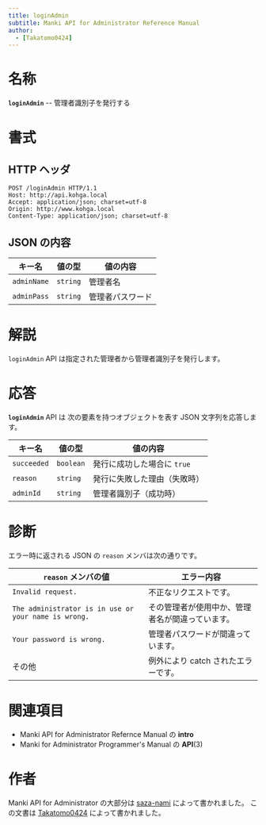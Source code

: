 ```yaml
---
title: loginAdmin
subtitle: Manki API for Administrator Reference Manual
author:
  - [Takatomo0424]
---
```


# 名称

**`loginAdmin`** -- 管理者識別子を発行する

# 書式

## HTTP ヘッダ

```http
POST /loginAdmin HTTP/1.1
Host: http://api.kohga.local
Accept: application/json; charset=utf-8
Origin: http://www.kohga.local
Content-Type: application/json; charset=utf-8
```

## JSON の内容

| キー名      | 値の型   | 値の内容         |
| ----------- | -------- | ---------------- |
| `adminName` | `string` | 管理者名         |
| `adminPass` | `string` | 管理者パスワード |

# 解説

`loginAdmin` API は指定された管理者から管理者識別子を発行します。

# 応答

**`loginAdmin`** API は
次の要素を持つオブジェクトを表す JSON 文字列を応答します。

| キー名      | 値の型    | 値の内容                     |
| ----------- | --------- | ---------------------------- |
| `succeeded` | `boolean` | 発行に成功した場合に `true`  |
| `reason`    | `string`  | 発行に失敗した理由（失敗時） |
| `adminId`   | `string`  | 管理者識別子（成功時）       |

# 診断

エラー時に返される JSON の `reason` メンバは次の通りです。

| `reason` メンバの値                                  | エラー内容                                       |
| ---------------------------------------------------- | ------------------------------------------------ |
| `Invalid request.`                                   | 不正なリクエストです。                           |
| `The administrator is in use or your name is wrong.` | その管理者が使用中か、管理者名が間違っています。 |
| `Your password is wrong.`                            | 管理者パスワードが間違っています。               |
| その他                                               | 例外により catch されたエラーです。              |

# 関連項目

- Manki API for Administrator Refernce Manual の **intro**
- Manki for Administrator Programmer's Manual の **API**(3)

# 作者

Manki API for Administrator の大部分は [saza-nami][saza-nami] によって書かれました。
この文書は [Takatomo0424][takatomo0424] によって書かれました。

[saza-nami]: https://github.com/saza-nami
[takatomo0424]: https://github.com/Takatomo0424
